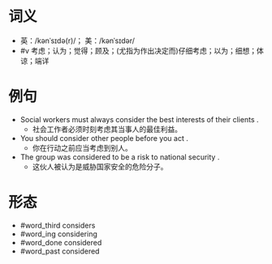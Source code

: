 # 词义
- 英：/kənˈsɪdə(r)/； 美：/kənˈsɪdər/
- #v 考虑；认为；觉得；顾及；(尤指为作出决定而)仔细考虑；以为；细想；体谅；端详
# 例句
- Social workers must always consider the best interests of their clients .
	- 社会工作者必须时刻考虑其当事人的最佳利益。
- You should consider other people before you act .
	- 你在行动之前应当考虑到别人。
- The group was considered to be a risk to national security .
	- 这伙人被认为是威胁国家安全的危险分子。
# 形态
- #word_third considers
- #word_ing considering
- #word_done considered
- #word_past considered

